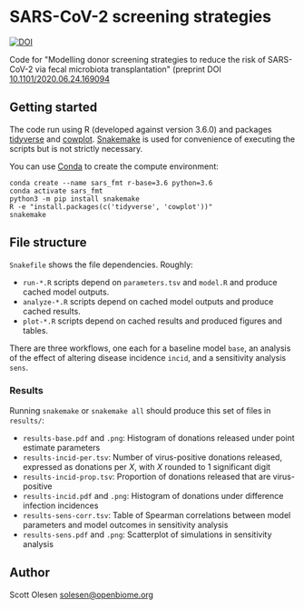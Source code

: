 # SARS-CoV-2 screening strategies

[![DOI](https://zenodo.org/badge/267861858.svg)](https://zenodo.org/badge/latestdoi/267861858)

Code for "Modelling donor screening strategies to reduce the risk of SARS-CoV-2 via
fecal microbiota transplantation" (preprint DOI [10.1101/2020.06.24.169094](https://dx.doi.org/10.1101/2020.06.24.169094)

## Getting started

The code run using R (developed against version 3.6.0) and packages
[tidyverse](https://tidyverse.tidyverse.org/) and
[cowplot](https://wilkelab.org/cowplot/).
[Snakemake](https://snakemake.readthedocs.io/en/stable/) is used for
convenience of executing the scripts but is not strictly necessary.

You can use [Conda](https://docs.conda.io/en/latest/) to create the compute
environment:

```
conda create --name sars_fmt r-base=3.6 python=3.6
conda activate sars_fmt
python3 -m pip install snakemake
R -e "install.packages(c('tidyverse', 'cowplot'))"
snakemake
```

## File structure

`Snakefile` shows the file dependencies. Roughly:

- `run-*.R` scripts depend on `parameters.tsv` and `model.R` and produce cached model outputs.
- `analyze-*.R` scripts depend on cached model outputs and produce cached results.
- `plot-*.R` scripts depend on cached results and produced figures and tables.

There are three workflows, one each for a baseline model `base`, an analysis of
the effect of altering disease incidence `incid`, and a sensitivity analysis
`sens`.

### Results

Running `snakemake` or `snakemake all` should produce this set of files in `results/`:

- `results-base.pdf` and `.png`: Histogram of donations released under point
  estimate parameters
- `results-incid-per.tsv`: Number of virus-positive donations released,
  expressed as donations per *X*, with *X* rounded to 1 significant digit
- `results-incid-prop.tsv`: Proportion of donations released that are
  virus-positive
- `results-incid.pdf` and `.png`: Histogram of donations under difference
  infection incidences
- `results-sens-corr.tsv`: Table of Spearman correlations between model
  parameters and model outcomes in sensitivity analysis
- `results-sens.pdf` and `.png`: Scatterplot of simulations in sensitivity
  analysis

## Author

Scott Olesen <solesen@openbiome.org>
